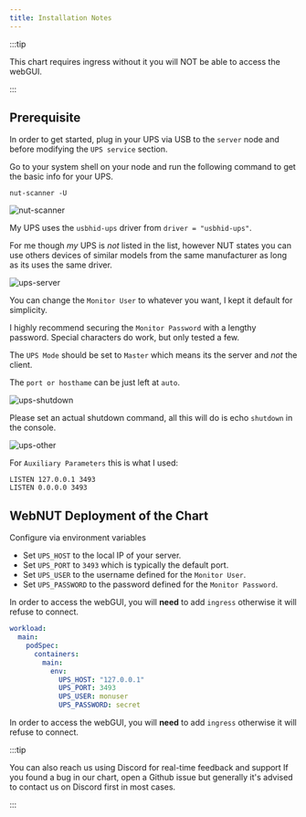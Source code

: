 ```yaml
---
title: Installation Notes
---
```


:::tip

This chart requires ingress without it you will NOT be able to access the webGUI.

:::

## Prerequisite

In order to get started, plug in your UPS via USB to the `server` node and before modifying the `UPS service` section.

Go to your system shell on your node and run the following command to get the basic info for your UPS.

```shell
nut-scanner -U
```

![nut-scanner](./img/nut-scanner.png)

My UPS uses the `usbhid-ups` driver from `driver = "usbhid-ups"`.

For me though _my_ UPS is _not_ listed in the list, however NUT states you can use others devices of similar models from the same manufacturer as long as its uses the same driver.

![ups-server](./img/ups-server.png)

You can change the `Monitor User` to whatever you want, I kept it default for simplicity.

I highly recommend securing the `Monitor Password` with a lengthy password. Special characters do work, but only tested a few.

The `UPS Mode` should be set to `Master` which means its the server and _not_ the client.

The `port or hosthame` can be just left at `auto`.

![ups-shutdown](./img/ups-shutdown.png)

Please set an actual shutdown command, all this will do is echo `shutdown` in the console.

![ups-other](./img/ups-other.png)

For `Auxiliary Parameters` this is what I used:

```text
LISTEN 127.0.0.1 3493
LISTEN 0.0.0.0 3493
```

## WebNUT Deployment of the Chart

Configure via environment variables
- Set `UPS_HOST` to the local IP of your server.
- Set `UPS_PORT` to `3493` which is typically the default port.
- Set `UPS_USER` to the username defined for the `Monitor User`.
- Set `UPS_PASSWORD` to the password defined for the `Monitor Password`.

In order to access the webGUI, you will **need** to add `ingress` otherwise it will refuse to connect.

```yaml
workload:
  main:
    podSpec:
      containers:
        main:
          env:
            UPS_HOST: "127.0.0.1"
            UPS_PORT: 3493
            UPS_USER: monuser
            UPS_PASSWORD: secret
```

In order to access the webGUI, you will **need** to add `ingress` otherwise it will refuse to connect.

:::tip

You can also reach us using Discord for real-time feedback and support
If you found a bug in our chart, open a Github issue but generally it's advised to contact us on Discord first in most cases.

:::

